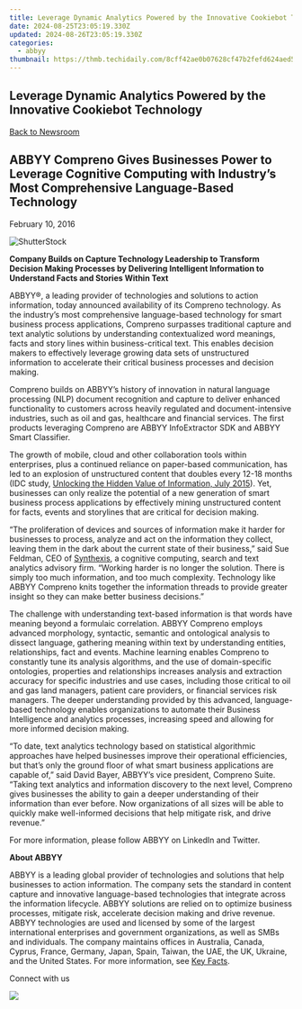 ```yaml
---
title: Leverage Dynamic Analytics Powered by the Innovative Cookiebot Technology
date: 2024-08-25T23:05:19.330Z
updated: 2024-08-26T23:05:19.330Z
categories:
  - abbyy
thumbnail: https://thmb.techidaily.com/8cff42ae0b07628cf47b2fefd624aed56ec467c25aa15518d2e331ff9c28e273.jpg
---
```


## Leverage Dynamic Analytics Powered by the Innovative Cookiebot Technology

[Back to Newsroom](https://tools.techidaily.com/abbyy/products/)

## ABBYY Compreno Gives Businesses Power to Leverage Cognitive Computing with Industry’s Most Comprehensive Language-Based Technology

February 10, 2016

![ShutterStock](https://content.abbyy.com/-/media/project/abbyy/abbyy/branchtemplates/shutterstock_1272462163_1296-x-729.jpg?h=729&iar=0&w=1296)

**Company Builds on Capture Technology Leadership to Transform Decision Making Processes by Delivering Intelligent Information to Understand Facts and Stories Within Text**

ABBYY®, a leading provider of technologies and solutions to action information, today announced availability of its Compreno technology. As the industry’s most comprehensive language-based technology for smart business process applications, Compreno surpasses traditional capture and text analytic solutions by understanding contextualized word meanings, facts and story lines within business-critical text. This enables decision makers to effectively leverage growing data sets of unstructured information to accelerate their critical business processes and decision making.

Compreno builds on ABBYY’s history of innovation in natural language processing (NLP) document recognition and capture to deliver enhanced functionality to customers across heavily regulated and document-intensive industries, such as oil and gas, healthcare and financial services. The first products leveraging Compreno are ABBYY InfoExtractor SDK and ABBYY Smart Classifier.

The growth of mobile, cloud and other collaboration tools within enterprises, plus a continued reliance on paper-based communication, has led to an explosion of unstructured content that doubles every 12-18 months (IDC study, [Unlocking the Hidden Value of Information, July 2015](http://www.coveo.com/~/media/Files/WhitePapers/Coveo%5FIDC%5FKnowledge%5FQuotient%5FJune2014.ashx)). Yet, businesses can only realize the potential of a new generation of smart business process applications by effectively mining unstructured content for facts, events and storylines that are critical for decision making.

“The proliferation of devices and sources of information make it harder for businesses to process, analyze and act on the information they collect, leaving them in the dark about the current state of their business,” said Sue Feldman, CEO of [Synthexis](https://synthexis.com/), a cognitive computing, search and text analytics advisory firm. “Working harder is no longer the solution. There is simply too much information, and too much complexity. Technology like ABBYY Compreno knits together the information threads to provide greater insight so they can make better business decisions.”

The challenge with understanding text-based information is that words have meaning beyond a formulaic correlation. ABBYY Compreno employs advanced morphology, syntactic, semantic and ontological analysis to dissect language, gathering meaning within text by understanding entities, relationships, fact and events. Machine learning enables Compreno to constantly tune its analysis algorithms, and the use of domain-specific ontologies, properties and relationships increases analysis and extraction accuracy for specific industries and use cases, including those critical to oil and gas land managers, patient care providers, or financial services risk managers. The deeper understanding provided by this advanced, language-based technology enables organizations to automate their Business Intelligence and analytics processes, increasing speed and allowing for more informed decision making.

“To date, text analytics technology based on statistical algorithmic approaches have helped businesses improve their operational efficiencies, but that’s only the ground floor of what smart business applications are capable of,” said David Bayer, ABBYY’s vice president, Compreno Suite. “Taking text analytics and information discovery to the next level, Compreno gives businesses the ability to gain a deeper understanding of their information than ever before. Now organizations of all sizes will be able to quickly make well-informed decisions that help mitigate risk, and drive revenue.”

For more information, please follow ABBYY on LinkedIn and Twitter.

**About ABBYY**

ABBYY is a leading global provider of technologies and solutions that help businesses to action information. The company sets the standard in content capture and innovative language-based technologies that integrate across the information lifecycle. ABBYY solutions are relied on to optimize business processes, mitigate risk, accelerate decision making and drive revenue. ABBYY technologies are used and licensed by some of the largest international enterprises and government organizations, as well as SMBs and individuals. The company maintains offices in Australia, Canada, Cyprus, France, Germany, Japan, Spain, Taiwan, the UAE, the UK, Ukraine, and the United States. For more information, see [Key Facts](https://tools.techidaily.com/abbyy/products/).

  
Connect with us

<ins class="adsbygoogle"
     style="display:block"
     data-ad-format="autorelaxed"
     data-ad-client="ca-pub-7571918770474297"
     data-ad-slot="1223367746"></ins>



<ins class="adsbygoogle"
     style="display:block"
     data-ad-client="ca-pub-7571918770474297"
     data-ad-slot="8358498916"
     data-ad-format="auto"
     data-full-width-responsive="true"></ins>

<!-- affiliate ads begin -->
<a href="https://shop.incomedia.eu/order/checkout.php?PRODS=12730965&QTY=1&AFFILIATE=108875&CART=1"><img src="https://incomedia.eu/files/images/affiliates/w5/03_WBSX5_728x90_red_CTA.jpg" border="0"></a>
<!-- affiliate ads end -->

